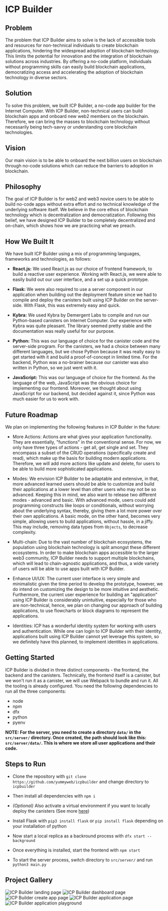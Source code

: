 # ICP Builder

## Problem

The problem that ICP Builder aims to solve is the lack of accessible tools and resources for non-technical individuals to create blockchain applications, hindering the widespread adoption of blockchain technology. This limits the potential for innovation and the integration of blockchain solutions across industries. By offering a no-code platform, individuals without programming skills can easily build blockchain applications, democratizing access and accelerating the adoption of blockchain technology in diverse sectors.

## Solution

To solve this problem, we built ICP Builder, a no-code app builder for the Internet Computer. With ICP Builder, non-technical users can build blockchain apps and onboard new web2 members on the blockchain. Therefore, we can bring the masses to blockchain technology without necessarily being tech-savvy or understanding core blockchain technologies.

## Vision

Our main vision is to be able to onboard the next billion users on blockchain through no-code solutions which can reduce the barriers to adoption in blockchain.

## Philosophy

The goal of ICP Builder is for web2 and web3 novice users to be able to build no-code apps without extra effort and no technical knowledge of the underlying software itself. We believe in the core ethos of blockchain technology which is decentralization and democratization. Following this belief, we have designed ICP Builder to be completely decentralized and on-chain, which shows how we are practicing what we preach.

## How We Built It

We have built ICP Builder using a mix of programming languages, frameworks and technologies, as follows:

- **React.js:** We used React.js as our choice of frontend framework, to build a reactive user experience. Working with React.js, we were able to easily build out our user interface, and a set up a quick prototype.

- **Flask:** We were also required to use a server component in our application when building out the deployment feature since we had to compile and deploy the canisters built using ICP Builder on the server-side. With Flask, this was extremely easy and quick.

- **Kybra:** We used Kybra by Demergent Labs to compile and run our Python-based canisters on Internet Computer. Our experience with Kybra was quite pleasant. The library seemed pretty stable and the documentation was really useful for our purpose.

- **Python:** This was our language of choice for the canister code and the server-side program. For the canisters, we had a choice between many different languages, but we chose Python because it was really easy to get started with it and build a proof-of-concept in limited time. For the backend, Python was a no-brainer because our canister was also written in Python, so we just went with it.

- **JavaScript:** This was our language of choice for the frontend. As the language of the web, JavaScript was the obvious choice for implementing our frontend. Moreover, we thought about using JavaScript for our backend, but decided against it, since Python was much easier for us to work with.

## Future Roadmap

We plan on implementing the following features in ICP Builder in the future:

- More Actions: Actions are what gives your application functionality. They are essentially, "functions" in the conventional sense. For now, we only have three types of actions - get all, get single and set. They encompass a subset of the CRUD operations (specifically create and read), which make up the basis for building modern applications. Therefore, we will add more actions like update and delete, for users to be able to build more sophisticated applications.

- Modes: We envision ICP Builder to be adaptable and extensive, in that, more advanced learned users should be able to customize and build their applications at a lower level than other users who may not be so advanced. Keeping this in mind, we also want to release two different modes - advanced and basic. With advanced mode, users could add programming constructs like loops or conditionals, without worrying about the underlying syntax, thereby, giving them a lot more power over their own applications. A basic mode, on the other hand, becomes very simple, allowing users to build applications, without hassle, in a jiffy. This may include, removing data types from `Objects`, to decrease complexity.

- Multi-chain: Due to the vast number of blockchain ecosystems, the population using blockchain technology is split amongst these different ecosystems. In order to make blockchain apps accessible to the larger web3 community, ICP Builder needs to support multiple blockchains, which will lead to chain-agnostic applications, and thus, a wide variety of users will be able to use apps built with ICP Builder.

- Enhance UI/UX: The current user interface is very simple and minimalistic given the time period to develop the prototype, however, we do intend on customizing the design to be more intuitive and aesthetic. Furthermore, the current user experience for building an "application" using ICP Builder is considerably unintuitive, especially for those who are non-technical, hence, we plan on changing our approach of building applications, to use flowcharts or block diagrams to represent the applications.

- Identities: ICP has a wonderful identity system for working with users and authentication. While one can login to ICP Builder with their identity, applications built using ICP Builder cannot yet leverage this system, so we definitely have this planned, to implement identities in applications.

## Getting Started

ICP Builder is divided in three distinct components - the frontend, the backend and the canisters. Technically, the frontend itself is a canister, but we won't run it as a canister, we will use Webpack to bundle and run it. All the tooling is already configured. You need the following dependencies to run all the three components:
- node
- npm
- dfx
- python
- pyenv

**NOTE: For the server, you need to create a directory `data/` in the `src/server/` directory. Once created, the path should look like this: `src/server/data/`. This is where we store all user applications and their code.**

## Steps to Run

- Clone the repository with `git clone https://github.com/yummyweb/icpbuilder` and change directory to `icpbuilder`

- Then install all dependencies with `npm i`

- *(Optional)* Also activate a virtual environment if you want to locally deploy the canisters (See more [here](https://demergent-labs.github.io/kybra/hello_world.html#the-project-directory-and-file-structure))

- Install Flask with `pip3 install flask` or `pip install flask` depending on your installation of python

- Now start a local replica as a backround process with `dfx start --background`

- Once everything is installed, start the frontend with `npm start`

- To start the server process, switch directory to `src/server/` and run `python3 main.py`

## Project Gallery

![ICP Builder landing page](https://i.ibb.co/TL70SMQ/Clean-Shot-2023-06-18-at-14-06-34-2x.png)
![ICP Builder dashboard page](https://i.ibb.co/j864Zn0/Clean-Shot-2023-06-18-at-14-10-38-2x.png)
![ICP Builder create app page](https://i.ibb.co/NrCCGPB/Clean-Shot-2023-06-18-at-14-29-27-2x.png)
![ICP Builder application page](https://i.ibb.co/XYN0x7m/Clean-Shot-2023-06-18-at-14-13-43-2x.png)
![ICP Builder application playground](https://i.ibb.co/3m38LqL/Clean-Shot-2023-06-18-at-14-15-01-2x.png)